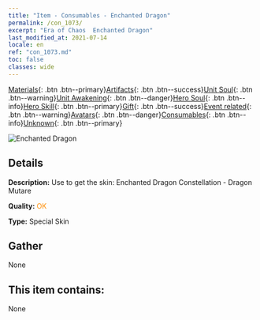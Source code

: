 ```yaml
---
title: "Item - Consumables - Enchanted Dragon"
permalink: /con_1073/
excerpt: "Era of Chaos  Enchanted Dragon"
last_modified_at: 2021-07-14
locale: en
ref: "con_1073.md"
toc: false
classes: wide
---
```

 [Materials](/Items/){: .btn .btn--primary}[Artifacts](/Items/Artifacts/){: .btn .btn--success}[Unit Soul](/Items/UnitSoul/){: .btn .btn--warning}[Unit Awakening](/Items/UnitAwakening/){: .btn .btn--danger}[Hero Soul](/Items/HeroSoul/){: .btn .btn--info}[Hero Skill](/Items/HeroSkill/){: .btn .btn--primary}[Gift](/Items/Gift/){: .btn .btn--success}[Event related](/Items/Events/){: .btn .btn--warning}[Avatars](/Items/Avatars/){: .btn .btn--danger}[Consumables](/Items/Consumables/){: .btn .btn--info}[Unknown](/Items/Unknown/){: .btn .btn--primary}

 ![Enchanted Dragon](/images/h/h_MutareDrake3.jpg)

## Details
 **Description:** Use to get the skin: Enchanted Dragon Constellation - Dragon Mutare

 **Quality:** <span style="color: #FF8C00">OK</span>

 **Type:** Special Skin

## Gather

  None

## This item contains:

  None

